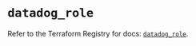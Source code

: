# `datadog_role`

Refer to the Terraform Registry for docs: [`datadog_role`](https://registry.terraform.io/providers/datadog/datadog/3.52.1/docs/resources/role).
